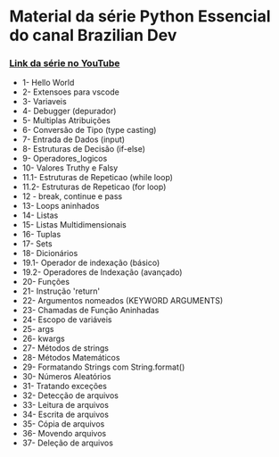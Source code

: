 # Material da série Python Essencial do canal Brazilian Dev

### [Link da série no YouTube](https://www.youtube.com/playlist?list=PL-R1FQNkywO4WVALIsKk_yKaOBE520ul-)

- 1- Hello World
- 2- Extensoes para vscode
- 3- Variaveis
- 4- Debugger (depurador)
- 5- Multiplas Atribuições
- 6- Conversão de Tipo (type casting)
- 7- Entrada de Dados (input)
- 8- Estruturas de Decisão (if-else)
- 9- Operadores_logicos
- 10- Valores Truthy e Falsy
- 11.1- Estruturas de Repeticao (while loop)
- 11.2- Estruturas de Repeticao (for loop)
- 12 - break, continue e pass
- 13- Loops aninhados
- 14- Listas
- 15- Listas Multidimensionais
- 16- Tuplas
- 17- Sets
- 18- Dicionários
- 19.1- Operador de indexação (básico)
- 19.2- Operadores de Indexação (avançado)
- 20- Funções
- 21- Instrução 'return'
- 22- Argumentos nomeados (KEYWORD ARGUMENTS)
- 23- Chamadas de Função Aninhadas
- 24- Escopo de variáveis
- 25- args
- 26- kwargs
- 27- Métodos de strings
- 28- Métodos Matemáticos
- 29- Formatando Strings com String.format()
- 30- Números Aleatórios
- 31- Tratando exceções
- 32- Detecção de arquivos
- 33- Leitura de arquivos
- 34- Escrita de arquivos
- 35- Cópia de arquivos
- 36- Movendo arquivos
- 37- Deleção de arquivos
